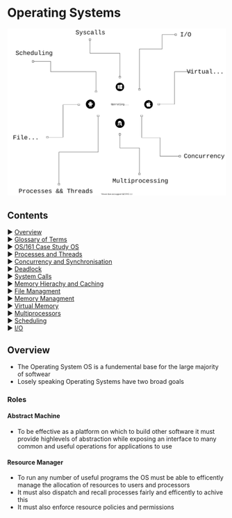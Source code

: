 # Operating Systems

![OS Cover Diagram](./images/OS_Diagram.svg)

## Contents

► [Overview](#Overview)    
► [Glossary of Terms](./TermsGlossary.md)    
► [OS/161 Case Study OS](./os_161.md)   
► [Processes and Threads](./Processes_Threads.md)  
► [Concurrency and Synchronisation](./Concurrency_Synchronisation.md)   
► [Deadlock](./Deadlock.md)  
► [System Calls](./Syscalls.md)   
► [Memory Hierachy and Caching](./MemoryHierachy.md)   
► [File Managment](./FileManagment.md)   
► [Memory Managment](./MemoryManagment.md)   
► [Virtual Memory](./VirtualMemory.md)   
► [Multiprocessors](./Multiprocessors.md)   
► [Scheduling](./Scheduling.md)   
► [I/O](./IO.md)

## Overview

* The Operating System OS is a fundemental base for the large majority of softwear
* Losely speaking Operating Systems have two broad goals


### Roles

#### Abstract Machine

* To be effective as a platform on which to build other software it must provide highlevels of abstraction while exposing an interface to many common and useful operations for applications to use


#### Resource Manager

* To run any number of useful programs the OS must be able to efficently manage the allocation of resources to users and processors
* It must also dispatch and recall processes fairly and efficently to achive this
* It must also enforce resource policies and permissions